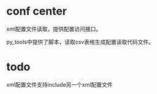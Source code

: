 # conf center
xml配置文件读取，提供配置访问接口。

py_tools中提供了脚本，读取csv表格生成配置读取代码文件。

# todo
xml配置文件支持include另一个xml配置文件
